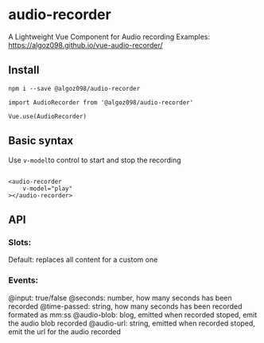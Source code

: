 
# audio-recorder

A Lightweight Vue Component for Audio recording
Examples: https://algoz098.github.io/vue-audio-recorder/
  
## Install

```
npm i --save @algoz098/audio-recorder

import AudioRecorder from '@algoz098/audio-recorder'

Vue.use(AudioRecorder)

```

## Basic syntax
Use `v-model`to control to start and stop the recording
```

<audio-recorder
	v-model="play"
></audio-recorder>

```
## API
### Slots:
Default: replaces all content for a custom one
### Events:
@input: true/false
@seconds: number, how many seconds has been recorded
@time-passed: string, how many seconds has been recorded formated as mm:ss
@audio-blob: blog, emitted when recorded stoped, emit the audio blob recorded
@audio-url: string, emitted when recorded stoped, emit the url for the audio recorded